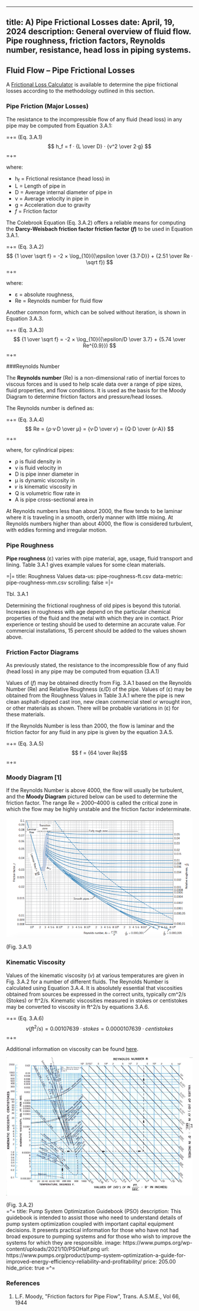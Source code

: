 -----
title:  A) Pipe Frictional Losses
date: April, 19, 2024
description: General overview of fluid flow. Pipe roughness, friction factors, Reynolds number, resistance, head loss in piping systems.
-----

## Fluid Flow – Pipe Frictional Losses 

A <a href="/tools/frictional-losses.html" target="_blank">Frictional Loss Calculator</a> is available to determine the pipe frictional losses according to the methodology outlined in this section.

### Pipe Friction (Major Losses)

The resistance to the incompressible flow of any fluid (head loss) in any pipe may be computed from Equation 3.A.1:

=+=
<span class= equation-label >(Eq. 3.A.1)</span>
$$ h_f = f · {L \over D} · {v^2 \over 2·g} $$ 
=+=

where:

- h<sub>f</sub> = Frictional resistance (head loss) in <units us = "feet of fluid" metric = "meters of fluid"/>
- L = Length of pipe in <units us = "feet" metric = "meters"/>
- D = Average internal diameter of pipe in <units us = "feet" metric = "meters"/>
- v = Average velocity in pipe in <units us = "feet/second" metric = "meters/second"/>
- g = Acceleration due to gravity <units us = "in feet/second/second. Hereafter, the value 32.2 ft/s^2^ for sea level and 45 degrees latitude will be used." metric = "in meters/second/second. Hereafter, the value 9.81 m/s^2^ for sea level and 45 degrees latitude will be used."/>
- *f* = Friction factor

The Colebrook Equation (Eq. 3.A.2) offers a reliable means for computing the **Darcy-Weisbach friction factor friction factor (*f*)** to be used in Equation 3.A.1.

=+=
<span class= equation-label >(Eq. 3.A.2)</span>
$$ {1 \over \sqrt f} = -2 × \log_{10}({\epsilon \over {3.7·D}} + {2.51 \over Re · \sqrt f}) $$
=+=

where:

- ε = absolute roughness, <units us = "ft" metric = "mm"/>
- Re = Reynolds number for fluid flow

Another common form, which can be solved without iteration, is shown in Equation 3.A.3.

=+=
<span class= equation-label >(Eq. 3.A.3)</span>
$$ {1 \over \sqrt f} = -2 × \log_{10}({\epsilon/D \over 3.7} + {5.74 \over Re^{0.9}}) $$
=+=

###Reynolds Number

The **Reynolds number** (Re) is a non-dimensional ratio of inertial forces to viscous forces and is used to help scale data over a range of pipe sizes,
fluid properties, and flow conditions. It is used as the basis for the Moody Diagram to determine friction factors and pressure/head losses.

The Reynolds number is defined as: 

=+=
<span class= equation-label >(Eq. 3.A.4)</span>
$$ Re = {ρ·v·D \over μ} = {v·D \over 𝜈} = {Q·D \over {𝜈·A}} $$
=+=

where, for cylindrical pipes:

- ρ is fluid density in <units us = "lbm/ft^3 " metric = "kg/m^3"/>
- v is fluid velocity in <units us = "ft/s" metric = "m/s"/>
- D is pipe inner diameter in <units us = "feet" metric = "meters"/>
- μ is dynamic viscosity in <units us = "lbf·s/ft^2" metric = "kg/(m·s)"/>
- 𝜈 is kinematic viscosity in <units us = "ft^2^/s" metric = "m^2^/s"/>
- Q is volumetric flow rate in <units us = "ft^3^/s" metric = "m^3^/s"/>
- A is pipe cross-sectional area in <units us = "ft^2 " metric = "m^2"/>

At Reynolds numbers less than about 2000, the flow tends to be laminar where it is traveling in a smooth, orderly manner with little mixing. At Reynolds numbers higher than about 4000, the flow is considered turbulent, with eddies forming and irregular motion.

### Pipe Roughness

**Pipe roughness** (ε) varies with pipe material, age, usage, fluid transport and lining. Table 3.A.1 gives example values for some clean materials.

=|=
title: Roughness Values
data-us: pipe-roughness-ft.csv
data-metric: pipe-roughness-mm.csv
scrolling: false
=|=
<div class="table-label">Tbl. 3.A.1</div>

Determining the frictional roughness of old pipes is beyond this tutorial. Increases in roughness with age depend on the particular chemical properties of the fluid and the metal with which they are in contact. Prior experience or testing should be used to determine an accurate value. For commercial installations, 15 percent should be added to the values shown above.

### Friction Factor Diagrams

As previously stated, the resistance to the incompressible flow of any fluid (head loss) in any pipe may be computed from equation (3.A.1)

Values of (*f*) may be obtained directly from Fig. 3.A.1 based on the Reynolds Number (Re) and Relative Roughness (ε/D) of the pipe. Values of (ε) may be obtained from the Roughness Values in Table 3.A.1 where the pipe is new clean asphalt-dipped cast iron, new clean commercial steel or wrought iron, or other materials as shown. There will be probable variations in (ε) for these materials.

If the Reynolds Number is less than 2000, the flow is laminar and the friction factor for any fluid in any pipe is given by the equation 3.A.5.

=+=
<span class= equation-label >(Eq. 3.A.5)</span>
$$ f = {64 \over Re}$$
=+=

### Moody Diagram [1]
If the Reynolds Number is above 4000, the flow will usually be turbulent, and the **Moody Diagram** pictured below can be used to determine the friction factor. The range Re = 2000–4000 is called the critical zone in which the flow may be highly unstable and the friction factor indeterminate.

![](./images/moody-diagram-2.png#center "")
<div class="figure-label">(Fig. 3.A.1)</div>

### Kinematic Viscosity

Values of the kinematic viscosity (*v*) at various temperatures are given in Fig. 3.A.2 for a number of different fluids. The Reynolds Number is calculated using Equation 3.A.4. It is absolutely essential that viscosities obtained from sources be expressed in the correct units, typically cm^2/s (Stokes) or ft^2/s. Kinematic viscosities measured in stokes or centistokes may be converted to viscosity in ft^2/s by equations 3.A.6.

=+=
<span class= equation-label >(Eq. 3.A.6)</span>
$$v(ft^2/s) = 0.00107639 · stokes = 0.0000107639 · centistokes$$
=+=

Additional information on viscosity can be found <a href="/fluid-properties-II/viscosity.html" target="_blank">here</a>.

![](./images/Kinematic-Viscosity-Fluids.png#center "")
<div class="figure-label">(Fig. 3.A.2)</div>
=^=
title: Pump System Optimization Guidebook (PSO)
description: This guidebook is intended to assist those who need to understand details of pump system optimization coupled with important capital equipment decisions. It presents practical information for those who have not had broad exposure to pumping systems and for those who wish to improve the systems for which they are responsible.
image: https://www.pumps.org/wp-content/uploads/2021/10/PSOHalf.png
url: https://www.pumps.org/product/pump-system-optimization-a-guide-for-improved-energy-efficiency-reliability-and-profitability/
price: 205.00
hide_price: true
=^=

### References
1. L.F. Moody, "Friction factors for Pipe Flow", Trans. A.S.M.E., Vol 66, 1944